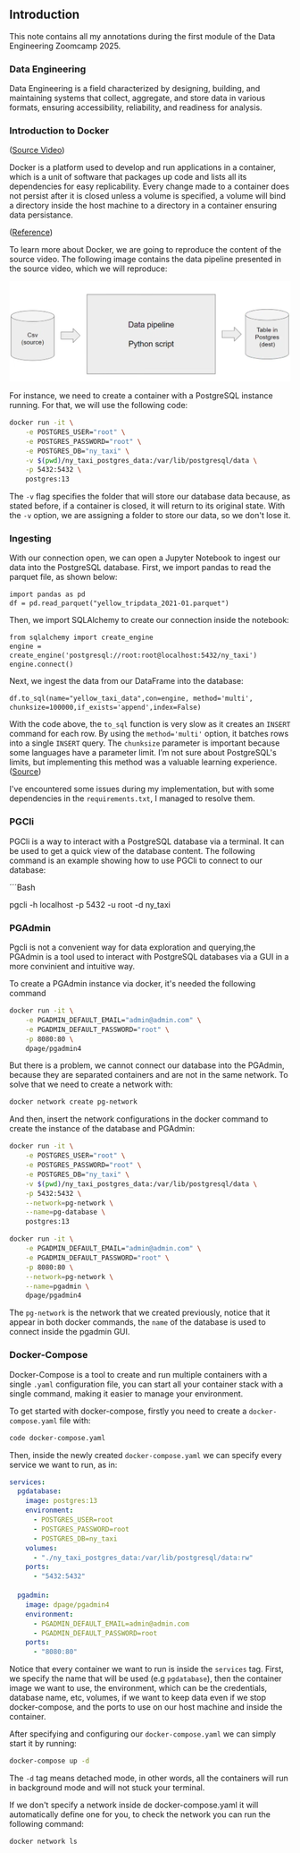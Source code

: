 ## Introduction

This note contains all my annotations during the first module of the Data Engineering Zoomcamp 2025.

### Data Engineering
Data Engineering is a field characterized by designing, building, and maintaining systems that collect, aggregate, and store data in various formats, ensuring accessibility, reliability, and readiness for analysis.

### Introduction to Docker

([Source Video](https://www.youtube.com/watch?v=EYNwNlOrpr0&list=PL3MmuxUbc_hJed7dXYoJw8DoCuVHhGEQb&index=4))

Docker is a platform used to develop and run applications in a container, which is a unit of software that packages up code and lists all its dependencies for easy replicability. Every change made to a container does not persist after it is closed unless a volume is specified, a volume will bind a directory inside the host machine to a directory in a container ensuring data persistance.

([Reference](https://www.docker.com/resources/what-container/))

To learn more about Docker, we are going to reproduce the content of the source video. The following image contains the data pipeline presented in the source video, which we will reproduce:

![image](./images/data_pipeline.png)


For instance, we need to create a container with a PostgreSQL instance running. For that, we will use the following code:

```bash
docker run -it \
    -e POSTGRES_USER="root" \
    -e POSTGRES_PASSWORD="root" \
    -e POSTGRES_DB="ny_taxi" \
    -v $(pwd)/ny_taxi_postgres_data:/var/lib/postgresql/data \
    -p 5432:5432 \
    postgres:13
```

The `-v` flag specifies the folder that will store our database data because, as stated before, if a container is closed, it will return to its original state. With the `-v` option, we are assigning a folder to store our data, so we don't lose it.

### Ingesting
With our connection open, we can open a Jupyter Notebook to ingest our data into the PostgreSQL database. First, we import pandas to read the parquet file, as shown below:

```Jupyter Notebook
import pandas as pd
df = pd.read_parquet("yellow_tripdata_2021-01.parquet")
```

Then, we import SQLAlchemy to create our connection inside the notebook:

```Jupyter Notebook
from sqlalchemy import create_engine
engine = create_engine('postgresql://root:root@localhost:5432/ny_taxi')
engine.connect()
```

Next, we ingest the data from our DataFrame into the database:

```Jupyter Notebook
df.to_sql(name="yellow_taxi_data",con=engine, method='multi', chunksize=100000,if_exists='append',index=False)
```
With the code above, the `to_sql` function is very slow as it creates an `INSERT` command for each row. By using the `method='multi'` option, it batches rows into a single `INSERT` query. The `chunksize` parameter is important because some languages have a parameter limit. I’m not sure about PostgreSQL's limits, but implementing this method was a valuable learning experience.
([Source](https://stackoverflow.com/questions/29706278/python-pandas-to-sql-with-sqlalchemy-how-to-speed-up-exporting-to-ms-sql))

I've encountered some issues during my implementation, but with some dependencies in the `requirements.txt`, I managed to resolve them.

### PGCli

PGCli is a way to interact with a PostgreSQL database via a terminal. It can be used to get a quick view of the database content. The following command is an example showing how to use PGCli to connect to our database:

´´´Bash

pgcli -h localhost -p 5432 -u root -d ny_taxi


### PGAdmin

Pgcli is not a convenient way for data exploration and querying,the PGAdmin is a tool used to interact with PostgreSQL databases via a GUI in a more convinient and intuitive way.

To create a PGAdmin instance via docker, it's needed the following command

```bash
docker run -it \
    -e PGADMIN_DEFAULT_EMAIL="admin@admin.com" \
    -e PGADMIN_DEFAULT_PASSWORD="root" \
    -p 8080:80 \
    dpage/pgadmin4
```
But there is a problem, we cannot connect our database into the PGAdmin, because they are separated containers and are not in the same network. To solve that we need to create a network with:

```bash
docker network create pg-network
```
And then, insert the network configurations in the docker command to create the instance of the database and PGAdmin:

```bash
docker run -it \
    -e POSTGRES_USER="root" \
    -e POSTGRES_PASSWORD="root" \
    -e POSTGRES_DB="ny_taxi" \
    -v $(pwd)/ny_taxi_postgres_data:/var/lib/postgresql/data \
    -p 5432:5432 \
    --network=pg-network \
    --name=pg-database \
    postgres:13
```
```bash
docker run -it \
    -e PGADMIN_DEFAULT_EMAIL="admin@admin.com" \
    -e PGADMIN_DEFAULT_PASSWORD="root" \
    -p 8080:80 \
    --network=pg-network \
    --name=pgadmin \
    dpage/pgadmin4
```

The `pg-network` is the network that we created previously, notice that it appear in both docker commands, the `name` of the database is used to connect inside the pgadmin GUI.


### Docker-Compose

Docker-Compose is a tool to create and run multiple containers with a single `.yaml` configuration file, you can start all your container stack with a single command, making it easier to manage your environment.

To get started with docker-compose, firstly you need to create a `docker-compose.yaml` file with:

```bash
code docker-compose.yaml
```
Then, inside the newly created `docker-compose.yaml` we can specify every service we want to run, as in:
```yaml
services:
  pgdatabase:
    image: postgres:13
    environment:
      - POSTGRES_USER=root 
      - POSTGRES_PASSWORD=root
      - POSTGRES_DB=ny_taxi
    volumes:
      - "./ny_taxi_postgres_data:/var/lib/postgresql/data:rw"
    ports:
      - "5432:5432"  
    
  pgadmin:
    image: dpage/pgadmin4
    environment:
      - PGADMIN_DEFAULT_EMAIL=admin@admin.com
      - PGADMIN_DEFAULT_PASSWORD=root
    ports:
      - "8080:80"
```
Notice that every container we want to run is inside the `services` tag. First, we specify the name that will be used (e.g `pgdatabase`), then the container image we want to use, the environment, which can be the credentials, database name, etc, volumes, if we want to keep data even if we stop docker-compose, and the ports to use on our host machine and inside the container.

After specifying and configuring our `docker-compose.yaml` we can simply start it by running:
```bash
docker-compose up -d
```
The `-d` tag means detached mode, in other words, all the containers will run in background mode and will not stuck your terminal.

If we don't specify a network inside de docker-compose.yaml it will automatically define one for you, to check the network you can run the following command:

```bash
docker network ls
```


